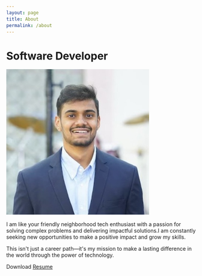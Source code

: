 ```yaml
---
layout: page
title: About
permalink: /about
---
```


# Software Developer

<img src="https://github.com/sarthak-p/portfolio/blob/gh-pages/assets/img/misc/Sarthak%20Photo.jpg?raw=true">

I am like your friendly neighborhood tech enthusiast with a passion for solving complex problems and delivering impactful solutions.I am constantly seeking new opportunities to make a positive impact and grow my skills.

This isn't just a career path—it's my mission to make a lasting difference in the world through the power of technology.

Download <a href="../assets/files/Sarthak Patipati Resume.pdf" target="_blank">Resume</a>

